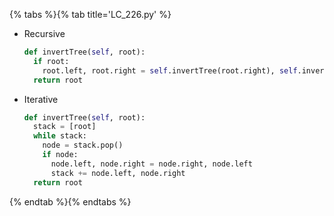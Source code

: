 {% tabs %}{% tab title='LC_226.py' %}

* Recursive

  ```py
  def invertTree(self, root):
    if root:
      root.left, root.right = self.invertTree(root.right), self.invertTree(root.left)
    return root
  ```

* Iterative

  ```py
  def invertTree(self, root):
    stack = [root]
    while stack:
      node = stack.pop()
      if node:
        node.left, node.right = node.right, node.left
        stack += node.left, node.right
    return root
  ```

{% endtab %}{% endtabs %}
